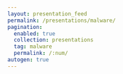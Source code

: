 ```yaml
---
layout: presentation_feed
permalink: /presentations/malware/
pagination:
  enabled: true
  collection: presentations
  tag: malware
  permalink: /:num/
autogen: true
---
```

